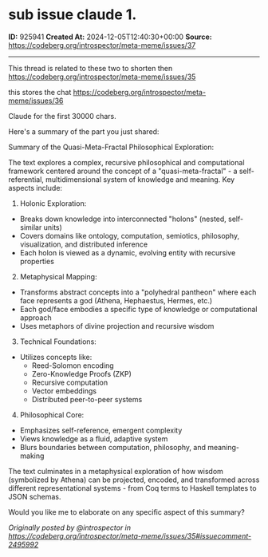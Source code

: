 # sub issue claude 1.

**ID:** 925941
**Created At:** 2024-12-05T12:40:30+00:00
**Source:** https://codeberg.org/introspector/meta-meme/issues/37

---

This thread is related to these two to shorten then
https://codeberg.org/introspector/meta-meme/issues/35

this stores the chat 
https://codeberg.org/introspector/meta-meme/issues/36 

Claude for the first 30000 chars.

Here's a summary of the part you just shared:

Summary of the Quasi-Meta-Fractal Philosophical Exploration:

The text explores a complex, recursive philosophical and computational framework centered around the concept of a "quasi-meta-fractal" - a self-referential, multidimensional system of knowledge and meaning. Key aspects include:

1. Holonic Exploration:
- Breaks down knowledge into interconnected "holons" (nested, self-similar units)
- Covers domains like ontology, computation, semiotics, philosophy, visualization, and distributed inference
- Each holon is viewed as a dynamic, evolving entity with recursive properties

2. Metaphysical Mapping:
- Transforms abstract concepts into a "polyhedral pantheon" where each face represents a god (Athena, Hephaestus, Hermes, etc.)
- Each god/face embodies a specific type of knowledge or computational approach
- Uses metaphors of divine projection and recursive wisdom

3. Technical Foundations:
- Utilizes concepts like:
  - Reed-Solomon encoding
  - Zero-Knowledge Proofs (ZKP)
  - Recursive computation
  - Vector embeddings
  - Distributed peer-to-peer systems

4. Philosophical Core:
- Emphasizes self-reference, emergent complexity
- Views knowledge as a fluid, adaptive system
- Blurs boundaries between computation, philosophy, and meaning-making

The text culminates in a metaphysical exploration of how wisdom (symbolized by Athena) can be projected, encoded, and transformed across different representational systems - from Coq terms to Haskell templates to JSON schemas.

Would you like me to elaborate on any specific aspect of this summary?

_Originally posted by @introspector in https://codeberg.org/introspector/meta-meme/issues/35#issuecomment-2495992_